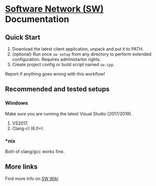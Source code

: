 # [Software Network (SW)](https://software-network.org/) Documentation

## Quick Start

1. Download the latest client application, unpack and put it to PATH.
1. (optional) Run once `sw setup` from any directory to perform extended configuration. Requires administartor rights.
1. Create project config or build script named `sw.cpp`.

Report if anything goes wrong with this workflow!

## Recommended and tested setups

### Windows

Make sure you are running the latest Visual Studio (2017/2019).

1. VS2017.
2. Clang-cl (6.0+).

### *nix

Both of clang/gcc works fine.

## More links

Find more info on [SW Wiki](https://github.com/SoftwareNetwork/sw/wiki)
